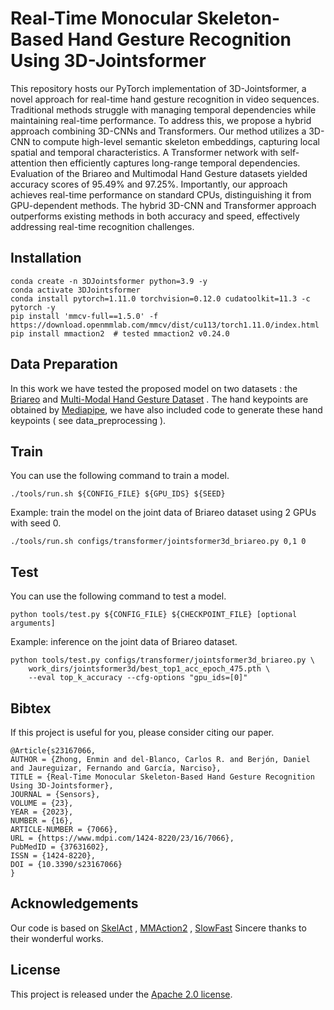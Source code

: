 Real-Time Monocular Skeleton-Based Hand Gesture Recognition Using 3D-Jointsformer
=======
<!-- 
This repository contains PyTorch implementation for 3D-Jointsformer.
Automatic hand gesture recognition in video sequences has widespread applications, ranging from home automation to sign language interpretation and clinical operations. The primary challenge lies in achieving real-time recognition while managing temporal dependencies that can impact performance. Existing methods employ 3D convolutional or Transformer-based architectures with hand skeleton estimation, but both have limitations. To address these challenges, a hybrid approach that combines 3D Convolutional Neural Networks (3D-CNNs) and Transformers is proposed. The method involves using a 3D-CNN to compute high-level semantic skeleton embeddings, capturing local spatial and temporal characteristics of hand gestures. A Transformer network with a self-attention mechanism is then employed to efficiently capture long-range temporal dependencies in the skeleton sequence. Evaluation of the Briareo and Multimodal Hand Gesture datasets resulted in accuracy scores of 95.49% and 97.25%, respectively. Notably, this approach achieves real-time performance using a standard CPU, distinguishing it from methods that require specialized GPUs. The hybrid approach’s real-time efficiency and high accuracy demonstrate its superiority over existing state-of-the-art methods. In summary, the hybrid 3D-CNN and Transformer approach effectively address real-time recognition challenges and efficient handling of temporal dependencies, outperforming existing methods in both accuracy and speed.
-->
This repository hosts our PyTorch implementation of 3D-Jointsformer, a novel approach for real-time hand gesture recognition in video sequences. Traditional methods struggle with managing temporal dependencies while maintaining real-time performance. To address this, we propose a hybrid approach combining 3D-CNNs and Transformers. Our method utilizes a 3D-CNN to compute high-level semantic skeleton embeddings, capturing local spatial and temporal characteristics. A Transformer network with self-attention then efficiently captures long-range temporal dependencies. Evaluation of the Briareo and Multimodal Hand Gesture datasets yielded accuracy scores of 95.49% and 97.25%. Importantly, our approach achieves real-time performance on standard CPUs, distinguishing it from GPU-dependent methods. The hybrid 3D-CNN and Transformer approach outperforms existing methods in both accuracy and speed, effectively addressing real-time recognition challenges.


## Installation

```shell
conda create -n 3DJointsformer python=3.9 -y
conda activate 3DJointsformer
conda install pytorch=1.11.0 torchvision=0.12.0 cudatoolkit=11.3 -c pytorch -y
pip install 'mmcv-full==1.5.0' -f https://download.openmmlab.com/mmcv/dist/cu113/torch1.11.0/index.html
pip install mmaction2  # tested mmaction2 v0.24.0
```


## Data Preparation
In this work we have tested the proposed model on two datasets : the [Briareo](https://aimagelab.ing.unimore.it/imagelab/page.asp?IdPage=31) and [Multi-Modal Hand Gesture Dataset](http://gti.ssr.upm.es/data/MultiModalHandGesture_dataset) . The hand keypoints are obtained by [Mediapipe](https://developers.google.com/mediapipe/solutions), we have also included code to generate these hand keypoints ( see data_preprocessing ). 


## Train

You can use the following command to train a model.

```shell
./tools/run.sh ${CONFIG_FILE} ${GPU_IDS} ${SEED}
```

Example: train the model on the joint data of Briareo dataset using 2 GPUs with seed 0.

```shell
./tools/run.sh configs/transformer/jointsformer3d_briareo.py 0,1 0
```

## Test

You can use the following command to test a model.

```shell
python tools/test.py ${CONFIG_FILE} ${CHECKPOINT_FILE} [optional arguments]
```

Example: inference on the joint data of Briareo dataset.

```shell
python tools/test.py configs/transformer/jointsformer3d_briareo.py \
    work_dirs/jointsformer3d/best_top1_acc_epoch_475.pth \
    --eval top_k_accuracy --cfg-options "gpu_ids=[0]"
```

## Bibtex
If this project is useful for you, please consider citing our paper.
```shell
@Article{s23167066,
AUTHOR = {Zhong, Enmin and del-Blanco, Carlos R. and Berjón, Daniel and Jaureguizar, Fernando and García, Narciso},
TITLE = {Real-Time Monocular Skeleton-Based Hand Gesture Recognition Using 3D-Jointsformer},
JOURNAL = {Sensors},
VOLUME = {23},
YEAR = {2023},
NUMBER = {16},
ARTICLE-NUMBER = {7066},
URL = {https://www.mdpi.com/1424-8220/23/16/7066},
PubMedID = {37631602},
ISSN = {1424-8220},
DOI = {10.3390/s23167066}
}
```

## Acknowledgements
Our code is based on [SkelAct](https://github.com/hikvision-research/skelact) , [MMAction2](https://github.com/open-mmlab/mmaction2/) , [SlowFast](https://github.com/facebookresearch/SlowFast/tree/2090f2918ac1ce890fdacd8fda2e590a46d5c734) Sincere thanks to their wonderful works.

## License

This project is released under the [Apache 2.0 license](LICENSE).
